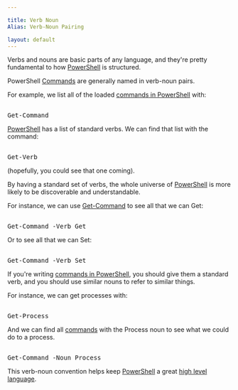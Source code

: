 ```yaml
---

title: Verb Noun
Alias: Verb-Noun Pairing

layout: default
---
```


Verbs and nouns are basic parts of any language, and they're pretty fundamental to how [PowerShell](/PowerShell) is structured.

PowerShell [Commands](/PowerShell/Commands) are generally named in verb-noun pairs.

For example, we list all of the loaded [commands in PowerShell](/PowerShell/Commands) with:

<pre><br/><span class='Warning'>Get-Command</span><br/></pre>

[PowerShell](/PowerShell) has a list of standard verbs.  We can find that list with the command:

<pre><br/><span class='Warning'>Get-Verb</span><br/></pre>

(hopefully, you could see that one coming).

By having a standard set of verbs, the whole universe of [PowerShell](/PowerShell) is more likely to be discoverable and understandable.

For instance, we can use [Get-Command](/PowerShell/Commands/Get-Command) to see all that we can Get:

<pre><br/><span class='Warning'>Get-Command</span>&nbsp;<span class='Magenta'>-Verb</span>&nbsp;<span class='Verbose'>Get</span><br/></pre>

Or to see all that we can Set:

<pre><br/><span class='Warning'>Get-Command</span>&nbsp;<span class='Magenta'>-Verb</span>&nbsp;<span class='Verbose'>Set</span><br/></pre>


If you're writing [commands in PowerShell](/PowerShell/Commands), you should give them a standard verb, and you should use similar nouns to refer to similar things.

For instance, we can get processes with:

<pre><br/><span class='Warning'>Get-Process</span><br/></pre>

And we can find all [commands](/PowerShell/Commands) with the Process noun to see what we could do to a process.

<pre><br/><span class='Warning'>Get-Command</span>&nbsp;<span class='Magenta'>-Noun</span>&nbsp;<span class='Verbose'>Process</span><br/></pre>


This verb-noun convention helps keep [PowerShell](/PowerShell) a great [high level language](/Languages/High-Level-Languages).

